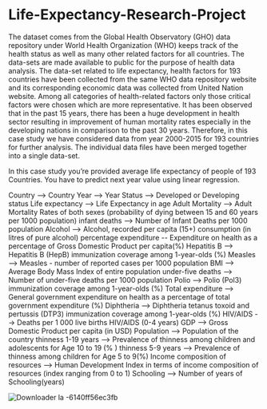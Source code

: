 # Life-Expectancy-Research-Project
The dataset comes from the Global Health Observatory (GHO) data repository under World Health Organization (WHO) keeps track of the health status as well as many other related factors for all countries. The data-sets are made available to public for the purpose of health data analysis. The data-set related to life expectancy, health factors for 193 countries have been collected from the same WHO data repository website and its corresponding economic data was collected from United Nation website. Among all categories of health-related factors only those critical factors were chosen which are more representative. It has been observed that in the past 15 years, there has been a huge development in health sector resulting in improvement of human mortality rates especially in the developing nations in comparison to the past 30 years. Therefore, in this case study we have considered data from year 2000-2015 for 193 countries for further analysis. The individual data files have been merged together into a single data-set.

In this case study you’re provided average life expectancy of people of 193 Countries. You have to predict next year value using linear regression.

Country --> Country
Year --> Year
Status --> Developed or Developing status
Life expectancy --> Life Expectancy in age
Adult Mortality --> Adult Mortality Rates of both sexes (probability of dying between 15 and 60 years per 1000 population)
infant deaths --> Number of Infant Deaths per 1000 population
Alcohol --> Alcohol, recorded per capita (15+) consumption (in litres of pure alcohol)
percentage expenditure -- Expenditure on health as a percentage of Gross Domestic Product per capita(%)
Hepatitis B --> Hepatitis B (HepB) immunization coverage among 1-year-olds (%)
Measles --> Measles - number of reported cases per 1000 population
BMI --> Average Body Mass Index of entire population
under-five deaths --> Number of under-five deaths per 1000 population
Polio --> Polio (Pol3) immunization coverage among 1-year-olds (%)
Total expenditure --> General government expenditure on health as a percentage of total government expenditure (%)
Diphtheria --> Diphtheria tetanus toxoid and pertussis (DTP3) immunization coverage among 1-year-olds (%)
HIV/AIDS --> Deaths per 1 000 live births HIV/AIDS (0-4 years)
GDP --> Gross Domestic Product per capita (in USD)
Population --> Population of the country
thinness 1-19 years --> Prevalence of thinness among children and adolescents for Age 10 to 19 (% )
thinness 5-9 years --> Prevalence of thinness among children for Age 5 to 9(%)
Income composition of resources --> Human Development Index in terms of income composition of resources (index ranging from 0 to 1)
Schooling --> Number of years of Schooling(years)

![Downloader la -6140ff56ec3fb](https://user-images.githubusercontent.com/88396377/133325674-aef7ba02-7805-47c6-896c-947c8e555fa0.jpg)
